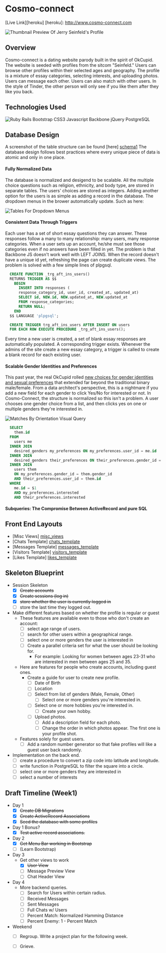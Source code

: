 # Cosmo-connect

[Live Link][heroku]
[heroku]: http://www.cosmo-connect.com

[profile_jerry]: https://github.com/zelaznik/cosmo_connect/blob/master/_readme/jerry_profile.jpg
![Thumbnail Preview Of Jerry Seinfeld's Profile][profile_jerry]



## Overview
Cosmo-connect is a dating website parody built in the spirit of OkCupid.  The website is seeded with profiles from the sitcom "Seinfeld."  Users can browse other profiles within their selected ages and geography.  The profile is a mixture of essay categories, selecting interests, and uploading photos.  Users can message each other.  Users can also match with other users.  In the style of Tinder, the other person will only see if you like them after they like you back.

## Technologies Used
[technologies]: https://github.com/zelaznik/cosmo_connect/blob/master/_readme/technologies.jpg
![Ruby Rails Bootstrap CSS3 Javascript Backbone jQuery PostgreSQL][technologies]

##  Database Design
A screenshot of the table structure can be found [here] [schema1]  The database design follows best practices where every unique piece of data is atomic and only in one place.

[schema1]: ./_readme/cosmo_schema.gif

#### Fully Normalized Data

The database is normalized and desigend to be scalable.  All the multiple choice questions such as religion, ethnicity, and body type, are stored in separate tables.  The users' choices are stored as integers.  Adding another option for the users is as simple as adding a record in the database.  The dropdown menus in the brower automatically update.  Such as here:

[start_game]: https://raw.githubusercontent.com/zelaznik/cosmo_connect/master/_readme/drop_down_tables.gif
![Tables For Dropdown Menus][start_game]

#### Consistent Data Through Triggers

Each user has a set of short essay questions they can answer.  These responses follow a many to many relationship: many users, many response categories.  When a user sets up an account, he/she must see those categories even if no answers have been filled in yet.  The problem is that Backbone JS doesn't work well with LEFT JOINS.  When the record doesn't have a unique id yet, refreshing the page can create duplicate views.  The problem is solved with a few simple lines of plpgsql.

```sql
  CREATE FUNCTION _trg_aft_ins_users()
  RETURNS TRIGGER AS $$
    BEGIN
      INSERT INTO responses (
      response_category_id, user_id, created_at, updated_at)
      SELECT id, NEW.id, NEW.updated_at, NEW.updated_at
      FROM response_categories;
      RETURN NULL;
    END
  $$ LANGUAGE 'plpgsql';

  CREATE TRIGGER trg_aft_ins_users AFTER INSERT ON users
  FOR EACH ROW EXECUTE PROCEDURE _trg_aft_ins_users();
```

Every time a new user is created, a set of blank essay responses are automatically populated.  A corresponding trigger exists.  Whenever the admins of the site create a new essay category, a trigger is called to create a blank record for each existing user.

#### Scalable Gender Identities and Preferences
This past year, the real OkCupid rolled [new choices for gender identities and sexual preferences](http://www.huffingtonpost.com/2014/11/17/okcupid-new-gender-options_n_6172434.html) that extended far beyond the traditional binary male/female.  From a data architect's perspective, this is a nightmare if you add a new field for each gender to click Yes/No for interested or not.  In Cosmo-Connect, the structure is normalized so this isn't a problem.  A user chooses one gender choice from a list, and then clicks yes on one or multiple genders they're interested in.

[matches_by_orientation_query]: https://raw.githubusercontent.com/zelaznik/cosmo_connect/master/_readme/matches_by_orientation_query.gif
![Matches By Orientation Visual Query][matches_by_orientation_query]

```sql
  SELECT
    them.id
  FROM
    users me
  INNER JOIN
    desired_genders my_preferences ON my_preferences.user_id = me.id
  INNER JOIN
    desired_genders their_preferences ON their_preferences.gender_id = me.gender_id
  INNER JOIN
    users them
    ON my_preferences.gender_id = them.gender_id
    AND their_preferences.user_id = them.id
  WHERE
    me.id = $1
    AND my_preferences.interested
    AND their_preferences.interested
```

#### Subqueries: The Compromise Between ActiveRecord and pure SQL


## Front End Layouts
* [Misc Views] [misc_views]
* [Chats Template] [chats_template]
* [Messages Template] [messages_template]
* [Visitors Template] [visitors_template]
* [Likes Template] [likes_template]

[misc_views]: ./layouts/misc_views.jpg
[chats_template]: ./layouts/chats_template.jpg
[messages_template]: ./layouts/messages_templates.jpg
[visitors_template]: ./layouts/visitors_template.jpg
[likes_template]: ./layouts/likes_template.jpg

## Skeleton Blueprint
- Session Skeleton
  - [X] ~~Create accounts~~
  - [X] ~~Create sessions (log in)~~
  - [X] ~~store whether the user is currently logged in~~
  - [ ] store the last time they logged out.

- Make different features based on whether the profile is regular or guest
  - These features are available even to those who don't create an account:
    - [ ] select age range of users.
    - [ ] search for other users within a geographical range.
    - [ ] select one or more genders the user is interested in
    - [ ] Create a parallel criteria set for what the user should be looking for.
      - For example: Looking for women between ages 23-31 who are interested in men between ages 25 and 35.

  - Here are features for people who create accounts, including guest ones.
    - Create a guide for user to create new profile.
      - [ ] Date of Birth
      - [ ] Location
      - [ ] Select from list of genders (Male, Female, Other)
        - [ ] Select one or more genders you're interested in.
      - [ ] Select one or more hobbies you're interested in.
        - [ ] Create your own hobby.
      - [ ] Upload photos.
        - [ ] Add a description field for each photo.
        - [ ] Change the order in which photos appear.  The first one is your profile shot.

  - Features solely for guest users.
    - [ ] Add a random number generator so that fake profiles will like a guest user back randomly.

- Implementation on the back end.
    - [ ] create a procedure to convert a zip code into latitude and longitude.
    - [ ] write function in PostgreSQL to filter the square into a circle.
  - [ ] select one or more genders they are interested in
  - [ ] select a number of interests

## Draft Timeline (Week1)

- Day 1
  - [X] ~~Create DB Migrations~~
  - [X] ~~Create ActiveRecord Associations~~
  - [X] ~~Seed the database with some profiles~~
- Day 1 Bonus?
  - [X] ~~Test active record associations.~~

- Day 2
  - [X] ~~Get Menu Bar working in Bootstrap~~
  - [ ] (Learn Bootstrap)

- Day 3
  - Get other views to work
    - [X] ~~User View~~
    - [ ] Message Preview View
    - [ ] Chat Header View

- Day 4
  - More backend queries.
    - [ ] Search for Users within certain radius.
    - [ ] Received Messages
    - [ ] Sent Messages
    - [ ] Full Chats w/ Users
    - [ ] Percent Match: Normalized Hamming Distance
    - [ ] Percent Enemy: 1 - Percent Match

- Weekend
  - [ ] Regroup.  Write a project plan for the following week.
  - [ ] Grieve.



<!-- The rest of this template is stolen from a sapmle proposal.
## Implementation Timeline

### Phase 1: User Authentication, Blog Creation (~1 day)
I will implement user authentication in Rails based on the practices learned at
App Academy. By the end of this phase, users will be able to create blogs using
a simple text form in a Rails view. The most important part of this phase will
be pushing the app to Heroku and ensuring that everything works before moving on
to phase 2.

[Details][phase-one]

### Phase 2: Viewing Blogs and Posts (~2 days)
I will add API routes to serve blog and post data as JSON, then add Backbone
models and collections that fetch data from those routes. By the end of this
phase, users will be able to create blogs and view both blogs and posts, all
inside a single Backbone app.

[Details][phase-two]

### Phase 3: Editing and Displaying Posts (~2 days)
I plan to use third-party libraries to add functionality to the `PostForm` and
`PostShow` views in this phase. First I'll need to add a Markdown editor to the
`PostForm`, and make sure that the Markdown is properly escaped and formatted in
the `PostShow` view. I also plan to integrate Filepicker for file upload so
users can add images to blog posts.

[Details][phase-three]

### Phase 4: User Feeds (~1-2 days)
I'll start by adding a `feed` route that uses the `current_user`'s
`subscribed_blogs` association to serve a list of blog posts ordered
chronologically. On the Backbone side, I'll make a `FeedShow` view whose `posts`
collection fetches from the new route.  Ultimately, this will be the page users
see after logging in.

[Details][phase-four]

### Phase 5: Searching for Blogs and Posts (~2 days)
I'll need to add `search` routes to both the Blogs and Posts controllers. On the
Backbone side, there will be a `SearchResults` composite view has `BlogsIndex`
and `PostsIndex` subviews. These views will use plain old `blogs` and `posts`
collections, but they will fetch from the new `search` routes.

[Details][phase-five]

### Bonus Features (TBD)
- [ ] "Like" button and counter for posts
- [ ] Custom blog urls
- [ ] Pagination/infinite scroll
- [ ] Activity history (e.g. likes, reblogs, taggings)
- [ ] Post types (image posts, quote posts, etc)
- [ ] Reblogging
- [ ] Multiple sessions/session management
- [ ] User avatars
- [ ] Typeahead search bar

[phase-one]: ./docs/phases/phase1.md
[phase-two]: ./docs/phases/phase2.md
[phase-three]: ./docs/phases/phase3.md
[phase-four]: ./docs/phases/phase4.md
[phase-five]: ./docs/phases/phase5.md

-->
